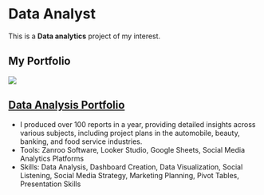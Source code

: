 # Data Analyst

This is a **Data analytics** project of my interest.

## My Portfolio

![ ](https://github.com/wannaya26/Certification/assets/141702360/8b4e1b33-7c19-4296-88f6-7ffa2042bf71)
## [Data Analysis Portfolio](https://drive.google.com/file/d/1K42WGS_Sz7JGDsDbemyBIa5ojV43vj9x/view?usp=sharing)
- I produced over 100 reports in a year, providing detailed insights across various subjects, including project plans in the automobile, beauty, banking, and food service industries.
- Tools: Zanroo Software, Looker Studio, Google Sheets, Social Media Analytics Platforms  
- Skills: Data Analysis, Dashboard Creation, Data Visualization, Social Listening, Social Media Strategy, Marketing Planning, Pivot Tables, Presentation Skills
